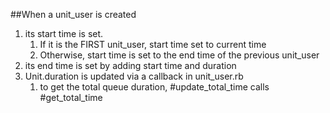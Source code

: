 ##When a unit_user is created

1.	its start time is set.
	1.	If it is the FIRST unit_user, start time set to current time
	2.	Otherwise, start time is set to the end time of the previous unit_user
1.	its end time is set by adding start time and duration
1.	Unit.duration is updated via a callback in unit_user.rb
	1.	to get the total queue duration, #update_total_time calls #get_total_time